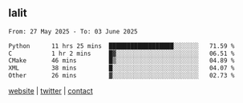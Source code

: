 ## lalit

<!--START_SECTION:waka-->

```txt
From: 27 May 2025 - To: 03 June 2025

Python      11 hrs 25 mins  ██████████████████░░░░░░░   71.59 %
C           1 hr 2 mins     █▓░░░░░░░░░░░░░░░░░░░░░░░   06.51 %
CMake       46 mins         █▒░░░░░░░░░░░░░░░░░░░░░░░   04.89 %
XML         38 mins         █░░░░░░░░░░░░░░░░░░░░░░░░   04.07 %
Other       26 mins         ▓░░░░░░░░░░░░░░░░░░░░░░░░   02.73 %
```

<!--END_SECTION:waka-->

[website](https://lalit.sh) | [twitter](https://x.com/@lalitcodes) | [contact](https://lalit.sh/contact)
